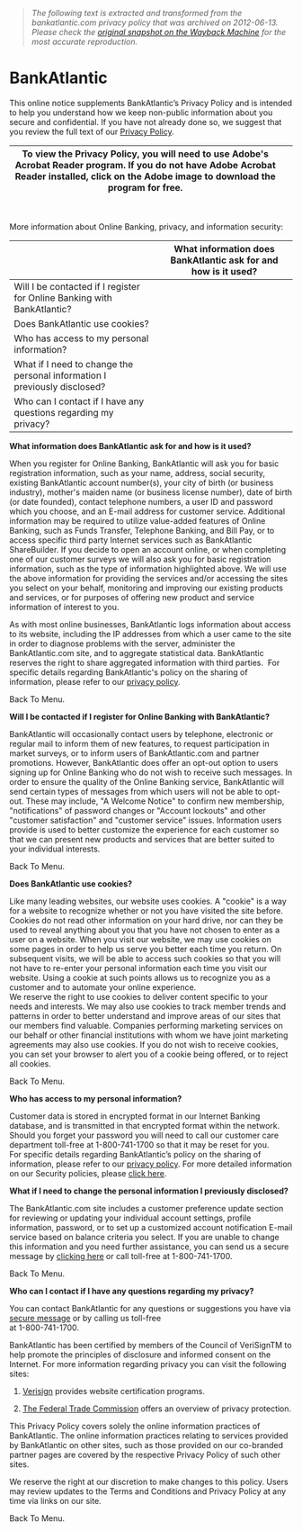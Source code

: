 > *The following text is extracted and transformed from the bankatlantic.com privacy policy that was archived on 2012-06-13. Please check the [original snapshot on the Wayback Machine](https://web.archive.org/web/20120613194148id_/http%3A//bankatlantic.com/privacyPolicy/default.html) for the most accurate reproduction.*

# BankAtlantic

This online notice supplements BankAtlantic’s Privacy Policy and is intended to help you understand how we keep non-public information about you secure and confidential. If you have not already done so, we suggest that you review the full text of our [Privacy Policy](https://web.archive.org/Documents/PDF%20Privacy%20Policy.pdf).

To view the Privacy Policy, you will need to use Adobe's Acrobat Reader program. If you do not have Adobe Acrobat Reader installed, click on the Adobe image to download the program for free.| [ ](http://bankatlantic.com/Interstitialpages/default.html?vartag=Microsoft&varurl=http://www.adobe.com/products/acrobat/readstep2.html)   
---|---  
 

More information about Online Banking, privacy, and information security:

 | What information does BankAtlantic ask for and how is it used?  
---|---  
| Will I be contacted if I register for Online Banking with BankAtlantic?  
| Does BankAtlantic use cookies?  
| Who has access to my personal information?  
| What if I need to change the personal information I previously disclosed?  
| Who can I contact if I have any questions regarding my privacy?  
  
 **What information does BankAtlantic ask for and how is it used?**

When you register for Online Banking, BankAtlantic will ask you for basic registration information, such as your name, address, social security, existing BankAtlantic account number(s), your city of birth (or business industry), mother's maiden name (or business license number), date of birth (or date founded), contact telephone numbers, a user ID and password which you choose, and an E-mail address for customer service. Additional information may be required to utilize value-added features of Online Banking, such as Funds Transfer, Telephone Banking, and Bill Pay, or to access specific third party Internet services such as BankAtlantic ShareBuilder. If you decide to open an account online, or when completing one of our customer surveys we will also ask you for basic registration information, such as the type of information highlighted above. We will use the above information for providing the services and/or accessing the sites you select on your behalf, monitoring and improving our existing products and services, or for purposes of offering new product and service information of interest to you.

As with most online businesses, BankAtlantic logs information about access to its website, including the IP addresses from which a user came to the site in order to diagnose problems with the server, administer the BankAtlantic.com site, and to aggregate statistical data. BankAtlantic reserves the right to share aggregated information with third parties.  For specific details regarding BankAtlantic's policy on the sharing of information, please refer to our [privacy policy](https://web.archive.org/Documents/PDF%20Privacy%20Policy.pdf).

Back To Menu.

 **Will I be contacted if I register for Online Banking with BankAtlantic?**

BankAtlantic will occasionally contact users by telephone, electronic or regular mail to inform them of new features, to request participation in market surveys, or to inform users of BankAtlantic.com and partner promotions. However, BankAtlantic does offer an opt-out option to users signing up for Online Banking who do not wish to receive such messages. In order to ensure the quality of the Online Banking service, BankAtlantic will send certain types of messages from which users will not be able to opt-out. These may include, "A Welcome Notice" to confirm new membership, "notifications" of password changes or "Account lockouts" and other "customer satisfaction" and "customer service" issues. Information users provide is used to better customize the experience for each customer so that we can present new products and services that are better suited to your individual interests.

Back To Menu.

 **Does BankAtlantic use cookies?**

Like many leading websites, our website uses cookies. A "cookie" is a way for a website to recognize whether or not you have visited the site before. Cookies do not read other information on your hard drive, nor can they be used to reveal anything about you that you have not chosen to enter as a user on a website. When you visit our website, we may use cookies on some pages in order to help us serve you better each time you return. On subsequent visits, we will be able to access such cookies so that you will not have to re-enter your personal information each time you visit our website. Using a cookie at such points allows us to recognize you as a customer and to automate your online experience.  
We reserve the right to use cookies to deliver content specific to your needs and interests. We may also use cookies to track member trends and patterns in order to better understand and improve areas of our sites that our members find valuable. Companies performing marketing services on our behalf or other financial institutions with whom we have joint marketing agreements may also use cookies. If you do not wish to receive cookies, you can set your browser to alert you of a cookie being offered, or to reject all cookies.

Back To Menu.

 **Who has access to my personal information?**

Customer data is stored in encrypted format in our Internet Banking database, and is transmitted in that encrypted format within the network. Should you forget your password you will need to call our customer care department toll-free at 1-800-741-1700 so that it may be reset for you.  
For specific details regarding BankAtlantic’s policy on the sharing of information, please refer to our [privacy policy](https://web.archive.org/Documents/PDF%20Privacy%20Policy.pdf). For more detailed information on our Security policies, please [click here](https://web.archive.org/SecurityCenter/default.html).

 **What if I need to change the personal information I previously disclosed?**

The BankAtlantic.com site includes a customer preference update section for reviewing or updating your individual account settings, profile information, password, or to set up a customized account notification E-mail service based on balance criteria you select. If you are unable to change this information and you need further assistance, you can send us a secure message by [clicking here](https://www.bankatlantic.com/secureecustomercareform/) or call toll-free at 1-800-741-1700.

Back To Menu.

 **Who can I contact if I have any questions regarding my privacy?**

You can contact BankAtlantic for any questions or suggestions you have via [secure message](https://www.bankatlantic.com/secureecustomercareform/) or by calling us toll-free  
at 1-800-741-1700.

BankAtlantic has been certified by members of the Council of VeriSignTM to help promote the principles of disclosure and informed consent on the Internet. For more information regarding privacy you can visit the following sites:

  1. [Verisign](https://web.archive.org/Interstitialpages/default.html?vartag=VeriSign&varurl=http://www.verisign.com/) provides website certification programs.

  2. [The Federal Trade Commission](https://web.archive.org/Interstitialpages/default.html?vartag=FederalTradeCommission&varurl=http://www.ftc.gov) offers an overview of privacy protection.



This Privacy Policy covers solely the online information practices of BankAtlantic. The online information practices relating to services provided by BankAtlantic on other sites, such as those provided on our co-branded partner pages are covered by the respective Privacy Policy of such other sites.

  
We reserve the right at our discretion to make changes to this policy. Users may review updates to the Terms and Conditions and Privacy Policy at any time via links on our site.

Back To Menu.
